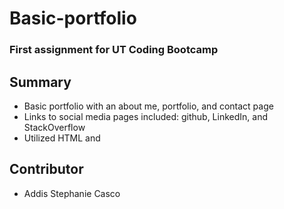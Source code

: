 # Basic-portfolio
### First assignment for UT Coding Bootcamp

## Summary
* Basic portfolio with an about me, portfolio, and contact page
* Links to social media pages included: github, LinkedIn, and StackOverflow
* Utilized HTML and 

## Contributor
* Addis Stephanie Casco
